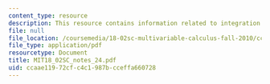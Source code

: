 ```yaml
---
content_type: resource
description: This resource contains information related to integration in polar coordinates.
file: null
file_location: /coursemedia/18-02sc-multivariable-calculus-fall-2010/ccaae11972cfc4c1987bcceffa660728_MIT18_02SC_notes_24.pdf
file_type: application/pdf
resourcetype: Document
title: MIT18_02SC_notes_24.pdf
uid: ccaae119-72cf-c4c1-987b-cceffa660728
---
```

